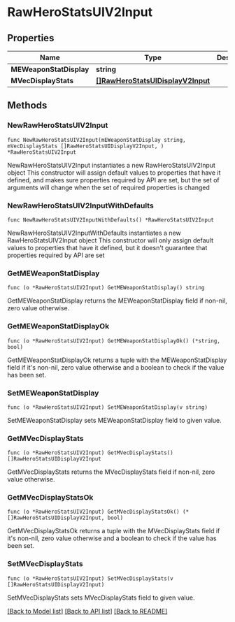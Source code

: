 # RawHeroStatsUIV2Input

## Properties

Name | Type | Description | Notes
------------ | ------------- | ------------- | -------------
**MEWeaponStatDisplay** | **string** |  | 
**MVecDisplayStats** | [**[]RawHeroStatsUIDisplayV2Input**](RawHeroStatsUIDisplayV2Input.md) |  | 

## Methods

### NewRawHeroStatsUIV2Input

`func NewRawHeroStatsUIV2Input(mEWeaponStatDisplay string, mVecDisplayStats []RawHeroStatsUIDisplayV2Input, ) *RawHeroStatsUIV2Input`

NewRawHeroStatsUIV2Input instantiates a new RawHeroStatsUIV2Input object
This constructor will assign default values to properties that have it defined,
and makes sure properties required by API are set, but the set of arguments
will change when the set of required properties is changed

### NewRawHeroStatsUIV2InputWithDefaults

`func NewRawHeroStatsUIV2InputWithDefaults() *RawHeroStatsUIV2Input`

NewRawHeroStatsUIV2InputWithDefaults instantiates a new RawHeroStatsUIV2Input object
This constructor will only assign default values to properties that have it defined,
but it doesn't guarantee that properties required by API are set

### GetMEWeaponStatDisplay

`func (o *RawHeroStatsUIV2Input) GetMEWeaponStatDisplay() string`

GetMEWeaponStatDisplay returns the MEWeaponStatDisplay field if non-nil, zero value otherwise.

### GetMEWeaponStatDisplayOk

`func (o *RawHeroStatsUIV2Input) GetMEWeaponStatDisplayOk() (*string, bool)`

GetMEWeaponStatDisplayOk returns a tuple with the MEWeaponStatDisplay field if it's non-nil, zero value otherwise
and a boolean to check if the value has been set.

### SetMEWeaponStatDisplay

`func (o *RawHeroStatsUIV2Input) SetMEWeaponStatDisplay(v string)`

SetMEWeaponStatDisplay sets MEWeaponStatDisplay field to given value.


### GetMVecDisplayStats

`func (o *RawHeroStatsUIV2Input) GetMVecDisplayStats() []RawHeroStatsUIDisplayV2Input`

GetMVecDisplayStats returns the MVecDisplayStats field if non-nil, zero value otherwise.

### GetMVecDisplayStatsOk

`func (o *RawHeroStatsUIV2Input) GetMVecDisplayStatsOk() (*[]RawHeroStatsUIDisplayV2Input, bool)`

GetMVecDisplayStatsOk returns a tuple with the MVecDisplayStats field if it's non-nil, zero value otherwise
and a boolean to check if the value has been set.

### SetMVecDisplayStats

`func (o *RawHeroStatsUIV2Input) SetMVecDisplayStats(v []RawHeroStatsUIDisplayV2Input)`

SetMVecDisplayStats sets MVecDisplayStats field to given value.



[[Back to Model list]](../README.md#documentation-for-models) [[Back to API list]](../README.md#documentation-for-api-endpoints) [[Back to README]](../README.md)


